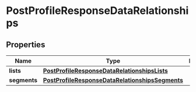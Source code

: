 # PostProfileResponseDataRelationships

## Properties
Name | Type | Description | Notes
------------ | ------------- | ------------- | -------------
**lists** | [**PostProfileResponseDataRelationshipsLists**](PostProfileResponseDataRelationshipsLists.md) |  |  [optional]
**segments** | [**PostProfileResponseDataRelationshipsSegments**](PostProfileResponseDataRelationshipsSegments.md) |  |  [optional]
